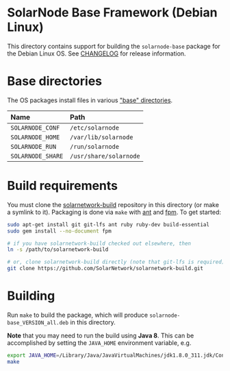# SolarNode Base Framework (Debian Linux)

This directory contains support for building the `solarnode-base` package for the Debian Linux OS.
See [CHANGELOG](./CHANGELOG.md) for release information.

# Base directories

The OS packages install files in various ["base" directories][base-dirs].

| Name              | Path |
|:------------------|:------------|
| `SOLARNODE_CONF`  | `/etc/solarnode` |
| `SOLARNODE_HOME`  | `/var/lib/solarnode` |
| `SOLARNODE_RUN`   | `/run/solarnode` |
| `SOLARNODE_SHARE` | `/usr/share/solarnode` |

# Build requirements

You must clone the [solarnetwork-build][sn-build] repository in this directory (or make a symlink
to it). Packaging is done via `make` with [ant][ant] and [fpm][fpm]. To get started:

```sh
sudo apt-get install git git-lfs ant ruby ruby-dev build-essential
sudo gem install --no-document fpm

# if you have solarnetwork-build checked out elsewhere, then
ln -s /path/to/solarnetwork-build

# or, clone solarnetwork-build directly (note that git-lfs is required)
git clone https://github.com/SolarNetwork/solarnetwork-build.git
```

# Building

Run `make` to build the package, which will produce `solarnode-base_VERSION_all.deb` in
this directory.

**Note** that you may need to run the build using **Java 8**. This can be accomplished by setting
the `JAVA_HOME` environment variable, e.g.

```sh
export JAVA_HOME=/Library/Java/JavaVirtualMachines/jdk1.8.0_311.jdk/Contents/Home
make
```

[ant]: https://ant.apache.org/
[base-dirs]: ../README.md#base-directories
[fpm]: https://github.com/jordansissel/fpm
[sn-build]: https://github.com/SolarNetwork/solarnetwork-build/
